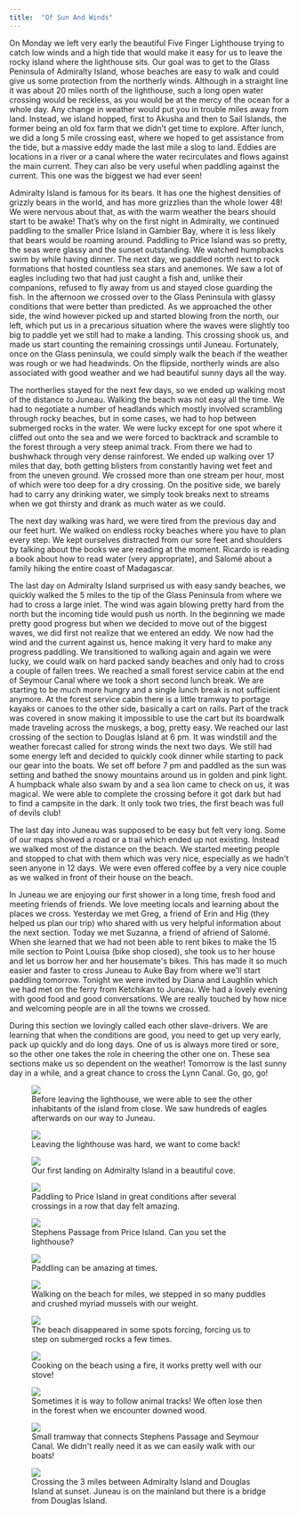 ```yaml
---
title:  "Of Sun And Winds"
---
```


On Monday we left very early the beautiful Five Finger Lighthouse trying to catch low winds and a high tide that would make it easy for us to leave the rocky island where the lighthouse sits. Our goal was to get to the Glass Peninsula of Admiralty Island, whose beaches are easy to walk and could give us some protection from the northerly winds. Although in a straight line it was about 20 miles north of the lighthouse, such a long open water crossing would be reckless, as you would be at the mercy of the ocean for a whole day. Any change in weather would put you in trouble miles away from land. Instead, we island hopped, first to Akusha and then to Sail Islands, the former being an old fox farm that we didn’t get time to explore. After lunch, we did a long 5 mile crossing east, where we hoped to get assistance from the tide, but a massive eddy made the last mile a slog to land. Eddies are locations in a river or a canal where the water recirculates and flows against the main current. They can also be very useful when paddling against the current. This one was the biggest we had ever seen!

Admiralty Island is famous for its bears. It has one the highest densities of grizzly bears in the world, and has more grizzlies than the whole lower 48! We were nervous about that, as with the warm weather the bears should start to be awake! That’s why on the first night in Admiralty, we continued paddling to the smaller Price Island in Gambier Bay, where it is less likely that bears would be roaming around. Paddling to Price Island was so pretty, the seas were glassy and the sunset outstanding. We watched humpbacks swim by while having dinner. The next day, we paddled north next to rock formations that hosted countless sea stars and anemones. We saw a lot of eagles including two that had just caught a fish and, unlike their companions, refused to fly away from us and stayed close guarding the fish. In the afternoon we crossed over to the Glass Peninsula with glassy conditions that were better than predicted. As we approached the other side, the wind however picked up and started blowing from the north, our left,  which put us in a precarious situation where the waves were slightly too big to paddle yet we still had to make a landing. This crossing shook us, and made us start counting the remaining crossings until Juneau. Fortunately, once on the Glass peninsula, we could simply walk the beach if the weather was rough or we had headwinds. On the flipside, northerly winds are also associated with good weather and we had beautiful sunny days all the way.

The northerlies stayed for the next few days, so we ended up walking most of the distance to Juneau. Walking the beach was not easy all the time. We had to negotiate a number of headlands which mostly involved scrambling through rocky beaches, but in some cases, we had to hop between submerged rocks in the water. We were lucky except for one spot where it cliffed out onto the sea and we were forced to backtrack and scramble to the forest through a very steep animal track. From there we had to bushwhack through very dense rainforest. We ended up walking over 17 miles that day, both getting blisters from constantly having wet feet and from the uneven ground. We crossed more than one stream per hour, most of which were too deep for a dry crossing. On the positive side, we barely had to carry any drinking water, we simply took breaks next to streams when we got thirsty and drank as much water as we could.

The next day walking was hard, we were tired from the previous day and our feet hurt. We walked on endless rocky beaches where you have to plan every step. We kept ourselves distracted from our sore feet and shoulders by talking about the books we are reading at the moment. Ricardo is reading a book about how to read water (very appropriate), and Salomé about a family hiking the entire coast of Madagascar.

The last day on Admiralty Island surprised us with easy sandy beaches, we quickly walked the 5 miles to the tip of the Glass Peninsula from where we had to cross a large inlet. The wind was again blowing pretty hard from the north but the incoming tide would push us north. In the beginning we made pretty good progress but when we decided to move out of the biggest waves, we did first not realize that we entered an eddy. We now had the wind and the current against us, hence making it very hard to make any progress paddling. We transitioned to walking again and again we were lucky, we could walk on hard packed sandy beaches and only had to cross a couple of fallen trees. We reached a small forest service cabin at the end of Seymour Canal where we took a short second lunch break. We are starting to be much more hungry and a single lunch break is not sufficient anymore. At the forest service cabin there is a little tramway to portage kayaks or canoes to the other side, basically a cart on rails. Part of the track was covered in snow making it impossible to use the cart but its boardwalk made traveling across the muskegs, a bog, pretty easy. We reached our last crossing of the section to Douglas Island at 6 pm. It was windstill and the weather forecast called for strong winds the next two days. We still had some energy left and decided to quickly cook dinner while starting to pack our gear into the boats. We set off before 7 pm and paddled as the sun was setting and bathed the snowy mountains around us in golden and pink light. A humpback whale also swam by and a sea lion came to check on us, it was magical. We were able to complete the crossing before it got dark but had to find a campsite in the dark. It only took two tries, the first beach was full of devils club!     

The last day into Juneau was supposed to be easy but felt very long. Some of our maps showed a road or a trail which ended up not existing. Instead we walked most of the distance on the beach. We started meeting people and stopped to chat with them which was very nice, especially as we hadn't seen anyone in 12 days. We were even offered coffee by a very nice couple as we walked in front of their house on the beach.

In Juneau we are enjoying our first shower in a long time, fresh food and meeting friends of friends. We love meeting locals and learning about the places we cross. Yesterday we met Greg, a friend of Erin and Hig (they helped us plan our trip) who shared with us very helpful information about the next section. Today we met Suzanna, a friend of afriend of Salomé. When she learned that we had not been able to rent bikes to make the 15 mile section to Point Louisa (bike shop closed), she took us to her house and let us borrow her and her housemate's bikes. This has made it so much easier and faster to cross Juneau to Auke Bay from where we'll start paddling tomorrow. Tonight we were invited by Diana and Laughlin which we had met on the ferry from Ketchikan to Juneau. We had a lovely evening with good food and good conversations. We are really touched by how nice and welcoming people are in all the towns we crossed.

During this section we lovingly called each other slave-drivers. We are learning that when the conditions are good, you need to get up very early, pack up quickly and do long days. One of us is always more tired or sore, so the other one takes the role in cheering the other one on. These sea sections make us so dependent on the weather! Tomorrow is the last sunny day in a while, and a great chance to cross the Lynn Canal. Go, go, go!


<figure>
    <img src="/assets/images/04-25/eagle.jpeg">
    <figcaption>
Before leaving the lighthouse, we were able to see the other inhabitants of the island from close. We saw hundreds of eagles afterwards on our way to Juneau.
    </figcaption>
</figure>

<figure>
    <img src="/assets/images/04-25/leaving.jpeg">
    <figcaption>
Leaving the lighthouse was hard, we want to come back!
    </figcaption>
</figure>

<figure>
    <img src="/assets/images/04-25/bay.jpeg">
    <figcaption>
Our first landing on Admiralty Island in a beautiful cove.
    </figcaption>
</figure>

<figure>
    <img src="/assets/images/04-25/price.jpeg">
    <figcaption>
Paddling to Price Island in great conditions after several crossings in a row that day felt amazing.
    </figcaption>
</figure>

<figure>
    <img src="/assets/images/04-25/passage.jpeg">
    <figcaption>
Stephens Passage from Price Island. Can you set the lighthouse?
    </figcaption>
</figure>

<figure>
    <img src="/assets/images/04-25/reflections.jpeg">
    <figcaption>
Paddling can be amazing at times.
    </figcaption>
</figure>

<figure>
    <img src="/assets/images/04-25/beach.jpeg">
    <figcaption>
Walking on the beach for miles, we stepped in so many puddles and crushed myriad mussels with our weight.
    </figcaption>
</figure>

<figure>
    <img src="/assets/images/04-25/rocks.jpeg">
    <figcaption>
The beach disappeared in some spots forcing, forcing us to step on submerged rocks a few times.
    </figcaption>
</figure>

<figure>
    <img src="/assets/images/04-25/camp.jpeg">
    <figcaption>
Cooking on the beach using a fire, it works pretty well with our stove!
    </figcaption>
</figure>

<figure>
    <img src="/assets/images/04-25/track.jpeg">
    <figcaption>
Sometimes it is way to follow animal tracks! We often lose then in the forest when we encounter downed wood.
    </figcaption>
</figure>


<figure>
    <img src="/assets/images/04-25/tramway.jpeg">
    <figcaption>
Small tramway that connects Stephens Passage and Seymour Canal. We didn't really need it as we can easily walk with our boats!
    </figcaption>
</figure>

<figure>
    <img src="/assets/images/04-25/sunset.jpeg">
    <figcaption>
Crossing the 3 miles between Admiralty Island and Douglas Island at sunset. Juneau is on the mainland but there is a bridge from Douglas Island.
    </figcaption>
</figure>

